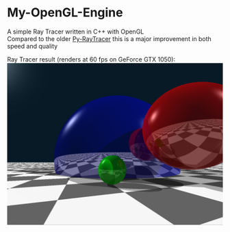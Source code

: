 # My-OpenGL-Engine
A simple Ray Tracer written in C++ with OpenGL\
Compared to the older [Py-RayTracer](https://github.com/Xallt/Py-RayTracer) this is a major improvement in both speed and quality

Ray Tracer result (renders at 60 fps on GeForce GTX 1050):
![ray tracer](RayTracer.png)

